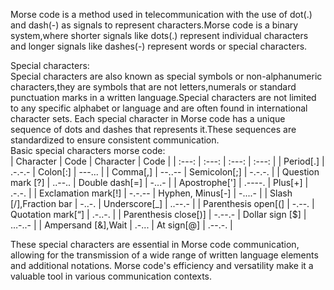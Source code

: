 <!-- Provide detailed theory about the experimental concepts also include equations/formulas, algorithms, flowchart and images if required -->
Morse code is a method used in telecommunication with the use of dot(.) and dash(-) as signals to represent characters.Morse code is a binary system,where shorter signals like dots(.) represent individual characters and longer signals like dashes(-) represent words or special characters.

Special characters:  
                   Special characters are also known as special symbols or non-alphanumeric characters,they are symbols that are not letters,numerals or standard punctuation marks in a written language.Special characters are not limited to any specific alphabet or language and are often found in international character sets.
            Each special character in Morse code has a unique sequence of dots and dashes that represents it.These sequences are standardized to ensure consistent communication.  
Basic special characters morse code:  
| Character                | Code          | Character             | Code       |
|   :---:                  |     :---:     |     :---:             |   :---:    |
| Period[.]                |     .-.-.-    |   Colon[:]            |    ---...  |
| Comma[,]                 |    --..--     |   Semicolon[;]        |    -.-.-.  |
| Question mark [?]        |     ..--..    |     Double dash[=]    |    -...-   |
| Apostrophe[']            |     .----.    |    Plus[+]            |    .-.-.   |
| Exclamation mark[!]      |     -.-.--    |    Hyphen, Minus[-]   |    -....-  |
| Slash [/],Fraction bar   |     -..-.     |     Underscore[_]     |    ..--.-  |
| Parenthesis open[(]      |    -.--.      |    Quotation mark[“]  |    .-..-.  |
| Parenthesis close[)]     |    -.--.-     |    Dollar sign [$]    |    …-..-   |
| Ampersand [&],Wait       |     .-...     |    At sign[@]         |    .--.-.  |


These special characters are essential in Morse code communication, allowing for the transmission of a wide range of written language elements and additional notations. Morse code's efficiency and versatility make it a valuable tool in various communication contexts.


